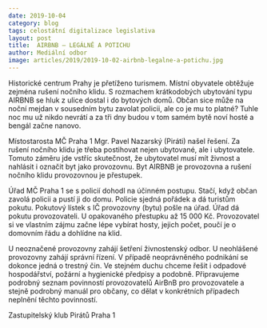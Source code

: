 ```yaml
---
date: 2019-10-04
category: blog
tags: celostátní digitalizace legislativa
layout: post
title:  AIRBNB – LEGÁLNĚ A POTICHU
author: Mediální odbor
image: articles/2019/2019-10-02-airbnb-legalne-a-potichu.jpg
---
```


Historické centrum Prahy je přetíženo turismem. Místní obyvatele obtěžuje zejména rušení nočního klidu. S rozmachem krátkodobých ubytování typu AIRBNB se hluk z ulice dostal i do bytových domů. Občan sice může na noční mejdan v sousedním bytu zavolat policii, ale co je mu to platné? Tuhle noc mu už nikdo nevrátí a za tři dny budou v tom samém bytě noví hosté a bengál začne nanovo.

Místostarosta MČ Praha 1 Mgr. Pavel Nazarský (Piráti) našel řešení. Za rušení nočního klidu je třeba postihovat nejen ubytované, ale i ubytovatele. Tomuto záměru jde vstříc skutečnost, že ubytovatel musí mít živnost a nahlásit i označit byt jako provozovnu. Byt AIRBNB je provozovna a rušení nočního klidu provozovnou je přestupek.

Úřad MČ Praha 1 se s policií dohodl na účinném postupu. Stačí, když občan zavolá policii a pustí ji do domu. Policie sjedná pořádek a dá turistům pokutu. Pokutový lístek s IČ provozovny (bytu) pošle na úřad. Úřad dá pokutu provozovateli. U opakovaného přestupku až 15 000 Kč.
Provozovatel si ve vlastním zájmu začne lépe vybírat hosty, jejich počet, poučí je o domovním řádu a dohlídne na klid.

U neoznačené provozovny zahájí šetření živnostenský odbor. U neohlášené provozovny zahájí správní řízení. V případě neoprávněného podnikání se dokonce jedná o trestný čin.
Ve stejném duchu chceme řešit i odpadové hospodářství, požární a hygienické předpisy a podobně. Připravujeme podrobný seznam povinností provozovatelů AirBnB pro provozovatele a stejně podrobný manuál pro občany, co dělat v konkrétních případech neplnění těchto povinností. 

Zastupitelský klub Pirátů Praha 1